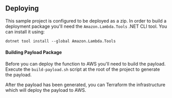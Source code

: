 ## Deploying

This sample project is configured to be deployed as a zip. In order to build a deployment package you'll need the `Amazon.Lambda.Tools` .NET CLI tool. You can install it using:

```
dotnet tool install --global Amazon.Lambda.Tools
```
#### Building Payload Package
Before you can deploy the function to AWS you'll need to build the payload. Execute the `build-payload.sh` script at the root of the project to generate the payload.

After the payload has been generated, you can Terraform the infrastructure which will deploy the payload to AWS.
